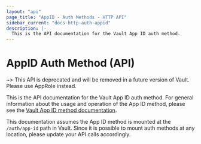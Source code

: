 ```yaml
---
layout: "api"
page_title: "AppID - Auth Methods - HTTP API"
sidebar_current: "docs-http-auth-appid"
description: |-
  This is the API documentation for the Vault App ID auth method.
---
```


# AppID Auth Method (API)

~> This API is deprecated and will be removed in a future version of Vault.
Please use AppRole instead.

This is the API documentation for the Vault App ID auth method. For
general information about the usage and operation of the App ID method, please
see the [Vault App ID method documentation](/docs/auth/app-id.html).

This documentation assumes the App ID method is mounted at the `/auth/app-id`
path in Vault. Since it is possible to mount auth methods at any location,
please update your API calls accordingly.
